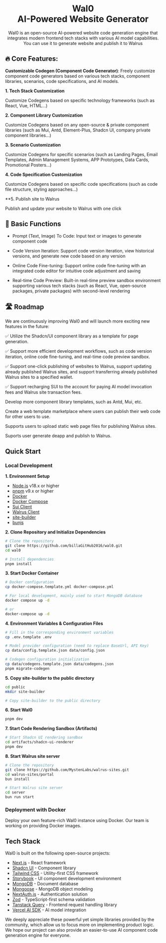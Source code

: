 <div align="center">

<h1 align="center" style="border-bottom: none">
    <b>
        Wal0<br>
    </b>
    AI-Powered Website Generator<br>
</h1>

Wal0 is an open-source AI-powered website code generation engine that integrates modern frontend tech stacks with various AI model capabilities. You can use it to generate website and publish it to Walrus

</div>

## 🔥 Core Features:

**Customizable Codegen (Component Code Generator)**: Freely customize component code generators based on various tech stacks, component libraries, scenarios, code specifications, and AI models.

**1. Tech Stack Customization**

Customize Codegens based on specific technology frameworks (such as React, Vue, HTML...)

**2. Component Library Customization**

Customize Codegens based on any open-source & private component libraries (such as Mui, Antd, Element-Plus, Shadcn UI, company private component libraries...)

**3. Scenario Customization**

Customize Codegens for specific scenarios (such as Landing Pages, Email Templates, Admin Management Systems, APP Prototypes, Data Cards, Promotional Posters...)

**4. Code Specification Customization**

Customize Codegens based on specific code specifications (such as code file structure, styling approaches...)

**5. Publish site to Walrus

Publish and update your website to Walrus with one click


## 🌟 Basic Functions

- Prompt (Text, Image) To Code: Input text or images to generate component code

- Code Version Iteration: Support code version iteration, view historical versions, and generate new code based on any version

- Online Code Fine-tuning: Support online code fine-tuning with an integrated code editor for intuitive code adjustment and saving

- Real-time Code Preview: Built-in real-time preview sandbox environment supporting various tech stacks (such as React, Vue, open-source packages, private packages) with second-level rendering

## 🛣️ Roadmap

We are continuously improving Wal0 and will launch more exciting new features in the future:

✅ Utilize the Shadcn/UI component library as a template for page generation.

✅ Support more efficient development workflows, such as code version iteration, online code fine-tuning, and real-time code preview sandbox.

✅ Support one-click publishing of websites to Walrus, support updating already published Walrus sites, and support transferring already published Walrus sites to a specified wallet.

✅ Support recharging SUI to the account for paying AI model invocation fees and Walrus site transaction fees.

Develop more component library templates, such as Antd, Mui, etc.

Create a web template marketplace where users can publish their web code for other users to use.

Supports users to upload static web page files for publishing Walrus sites.

Suports user generate deapp and publish to Walrus.


## Quick Start

### Local Development

**1. Environment Setup**

- [Node.js](https://nodejs.org/) v18.x or higher
- [pnpm](https://pnpm.io/) v9.x or higher
- [Docker](https://www.docker.com/products/docker-desktop/)
- [Docker Compose](https://docs.docker.com/compose/install/)
- [Sui Client](https://docs.sui.io/guides/developer/getting-started/sui-install)
- [Walrus Client](https://docs.sui.io/guides/developer/getting-started/sui-install)
- [site-builder](https://docs.wal.app/walrus-sites/tutorial-install.html#installing-the-site-builder)
- [bunjs](https://bun.sh/)

**2. Clone Repository and Initialize Dependencies**

```bash
# Clone the repository
git clone https://github.com/billaGitHub2016/wal0.git
cd wal0

# Install dependencies
pnpm install
```

**3. Start Docker Container**

```bash
# Docker configuration
cp docker-compose.template.yml docker-compose.yml

# For local development, mainly used to start MongoDB database
docker compose up -d

# or
docker-compose up -d
```

**4. Environment Variables & Configuration Files**

```bash
# Fill in the corresponding environment variables
cp .env.template .env

# Model provider configuration (need to replace BaseUrl, API Key)
cp data/config.template.json data/config.json

# Codegen configuration initialization
cp data/codegens.template.json data/codegens.json
pnpm migrate-codegen
```

**5. Copy site-builder to the public directory**

```bash
cd public
mkdir site-builder

# Copy site-builder to the public directory
```

**6. Start Wal0**

```bash
pnpm dev
```

**7. Start Code Rendering Sandbox (Artifacts)**

```bash
# Start Shadcn UI rendering sandbox
cd artifacts/shadcn-ui-renderer
pnpm dev
```
**8. Start Walrus site server**

```bash
# Clone the repository
git clone https://github.com/MystenLabs/walrus-sites.git
cd walrus-sites/portal
bun install

# Start Walrus site server
cd server
bun run start
```
### Deployment with Docker

Deploy your own feature-rich Wal0 instance using Docker. Our team is working on providing Docker images.

## Tech Stack

Wal0 is built on the following open-source projects:

- [Next.js](https://github.com/vercel/next.js) - React framework
- [Shadcn UI](https://ui.shadcn.com/) - Component library
- [Tailwind CSS](https://github.com/tailwindlabs/tailwindcss) - Utility-first CSS framework
- [Storybook](https://github.com/storybookjs/storybook) - UI component development environment
- [MongoDB](https://github.com/mongodb/mongo) - Document database
- [Mongoose](https://github.com/Automattic/mongoose) - MongoDB object modeling
- [NextAuth.js](https://github.com/nextauthjs/next-auth) - Authentication solution
- [Zod](https://github.com/colinhacks/zod) - TypeScript-first schema validation
- [Tanstack Query](https://github.com/tanstack/query) - Frontend request handling library
- [Vercel AI SDK](https://github.com/vercel/ai) - AI model integration

We deeply appreciate these powerful yet simple libraries provided by the community, which allow us to focus more on implementing product logic. We hope our project can also provide an easier-to-use AI component code generation engine for everyone.

